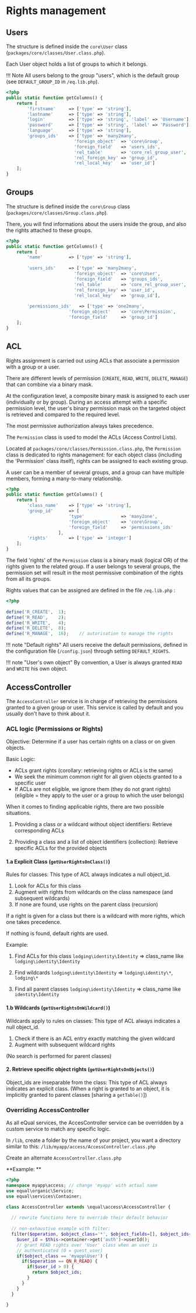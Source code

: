# Rights management



## Users 
The structure is defined inside the `core\User` class (`packages/core/classes/User.class.php`).

Each User object holds a list of groups to which it belongs.

!!! Note
    All users belong to the group "users", which is the default group (see `DEFAULT_GROUP_ID` in `/eq.lib.php`).

```php
<?php
public static function getColumns() {
	return [
		'firstname'		=> ['type' => 'string'],        
		'lastname'		=> ['type' => 'string'],
		'login'			=> ['type' => 'string', 'label' => 'Username'],
		'password'		=> ['type' => 'string', 'label' => 'Password'],
		'language'		=> ['type' => 'string'],
		'groups_ids'	=> ['type' => 'many2many', 
						  'foreign_object'	=> 'core\Group', 
						  'foreign_field'	=> 'users_ids', 
						  'rel_table'		=> 'core_rel_group_user', 
						  'rel_foreign_key'	=> 'group_id', 
						  'rel_local_key'	=> 'user_id']
	];
}
```



## Groups

The structure is defined inside the `core\Group` class (`packages/core/classes/Group.class.php`).

There, you will find informations about the users inside the group, and also the rights attached to these groups. 

```php
<?php
public static function getColumns() {
	return [
		'name'			=> ['type' => 'string'],
        
		'users_ids'		=> ['type' => 'many2many', 
						  'foreign_object'	=> 'core\User', 
						  'foreign_field'	=> 'groups_ids', 
						  'rel_table'		=> 'core_rel_group_user', 
						  'rel_foreign_key'	=> 'user_id', 
						  'rel_local_key'	=> 'group_id'],
                            
		'permissions_ids'	=> ['type' => 'one2many', 
						'foreign_object'	=> 'core\Permission', 
						'foreign_field'		=> 'group_id']
	];
}
```



## ACL 

Rights assignment is carried out using ACLs that associate a permission with a group or a user.

There are different levels of permission (`CREATE`, `READ`, `WRITE`, `DELETE`, `MANAGE`) that can combine via a binary mask.

At the configuration level, a composite binary mask is assigned to each user (individually or by group).
During an access attempt with a specific permission level, the user's binary permission mask on the targeted object is retrieved and compared to the required level.

The most permissive authorization always takes precedence.


The `Permission` class is used to model the ACLs (Access Control Lists).

Located at `packages/core/classes/Permission.class.php`, the `Permission` class is dedicated to rights management: for each object class (including the 'Permission' class itself), rights can be assigned to each existing group.

A user can be a member of several groups, and a group can have multiple members, forming a many-to-many relationship.

```php
<?php
public static function getColumns() {
	return [
		'class_name'	=> ['type' => 'string'],
		'group_id'		=> [
						'type'				=> 'many2one', 
						'foreign_object'	=> 'core\Group', 
						'foreign_field'		=> 'permissions_ids'
					],
		'rights'		=> ['type' => 'integer']
	];
}
```



The field 'rights' of the `Permission` class is a binary mask (logical OR) of the rights given to the related group.
If a user belongs to several groups, the permission set will result in the most permissive combination of the rights from all its groups.

Rights values that can be assigned are defined in the file `/eq.lib.php` :
```php
<?php
    
define('R_CREATE',	1);	
define('R_READ',	2);	
define('R_WRITE',	4);	
define('R_DELETE',	8); 	
define('R_MANAGE',	16); 	// autorisation to manage the rights 
```



!!! note "Default rights"
    All users receive the default permissions, defined in the configuration file (`/config.json`) through setting `DEFAULT_RIGHTS`.

!!! note "User's own object"
    By convention, a User is always granted `READ` and `WRITE` his own object.



## AccessController

The `AccessController` service is in charge of retrieving the permissions granted to a given group or user. This service is called by default and you usually don't have to think about it.


### ACL logic (Permissions or Rights)

Objective: Determine if a user has certain rights on a class or on given objects.

Basic Logic:

* ACLs grant rights (corollary: retrieving rights or ACLs is the same)
* We seek the minimum common right for all given objects granted to a specific user
* If ACLs are not eligible, we ignore them (they do not grant rights)
    (eligible = they apply to the user or a group to which the user belongs)

When it comes to finding applicable rights, there are two possible situations.

1. Providing a class or a wildcard without object identifiers: Retrieve corresponding ACLs

2. Providing a class and a list of object identifiers (collection): Retrieve specific ACLs for the provided objects

    

#### 1.a Explicit Class (`getUserRightsOnClass()`)

Rules for classes: This type of ACL always indicates a null object_id.

1) Look for ACLs for this class
2) Augment with rights from wildcards on the class namespace (and subsequent wildcards)
3) If none are found, use rights on the parent class (recursion)

If a right is given for a class but there is a wildcard with more rights, which one takes precedence.

If nothing is found, default rights are used.

Example:

1. Find ACLs for this class
    `lodging\identity\Identity`	=> class_name like `lodging\identity\Identity`

2. Find wildcards
    `lodging\identity\Identity`	=> `lodging\identity\*`, `lodging\*` 

3. Find all parent classes
    `lodging\identity\Identity`	=> class_name like `identity\Identity`

    

#### 1.b Wildcards (`getUserRightsOnWildcard()`)

Wildcards apply to rules on classes: This type of ACL always indicates a null object_id.

1) Check if there is an ACL entry exactly matching the given wildcard
2) Augment with subsequent wildcard rights

(No search is performed for parent classes)



#### 2. Retrieve specific object rights (`getUserRightsOnObjects()`)

Object_ids are inseparable from the class: This type of ACL always indicates an explicit class.
(When a right is granted to an object, it is implicitly granted to parent classes [sharing a `getTable()`])



























### Overriding AccessController

As all eQual services, the AccesController service can be overridden by a custom service to match any specific logic.

In `/lib`, create a folder by the name of your project, you want a directory similar to this: `/lib/myapp/access/AccessController.class.php`

Create an alternate `AccessController.class.php` 

**Example: **

```php
<?php
namespace myapp\access; // change 'myapp' with actual name
use equal\organic\Service;
use equal\services\Container;

class AccessController extends \equal\access\AccessController {
    
  // rewrite functions here to override their default behavior
    
  // non-exhaustive example with filter:
  filter($operation, $object_class='*', $object_fields=[], $object_ids=[]){
    $user_id = $this->container->get('auth')->userId();
    // grant READ rights over 'User' class when an user is 
    // authenticated (0 = guest_user)
    if($object_class == 'myapp\User') {
      if($operation == QN_R_READ) {
        if($user_id > 0) {
          return $object_ids;
        }    
      }
    }
  }
    
}
```

